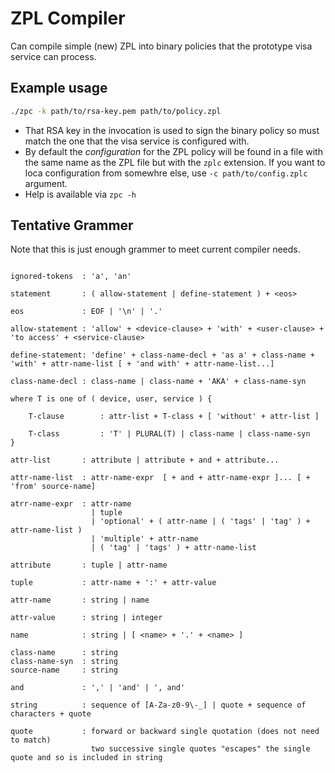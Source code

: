 # ZPL Compiler

Can compile simple (new) ZPL into binary policies that the prototype visa service
can process.

## Example usage

```bash
./zpc -k path/to/rsa-key.pem path/to/policy.zpl
```

- That RSA key in the invocation is used to sign the binary policy so
  must match the one that the visa service is configured with.
- By default the _configuration_ for the ZPL policy will be found in a
  file with the same name as the ZPL file but with the `zplc` extension.
  If you want to loca configuration from somewhre else, use
  `-c path/to/config.zplc` argument.
- Help is available via `zpc -h`



## Tentative Grammer

Note that this is just enough grammer to meet current compiler needs.



```

ignored-tokens  : 'a', 'an'

statement       : ( allow-statement | define-statement ) + <eos>

eos             : EOF | '\n' | '.'

allow-statement : 'allow' + <device-clause> + 'with' + <user-clause> + 'to access' + <service-clause>

define-statement: 'define' + class-name-decl + 'as a' + class-name + 'with' + attr-name-list [ + 'and with' + attr-name-list...]

class-name-decl : class-name | class-name + 'AKA' + class-name-syn

where T is one of ( device, user, service ) {

    T-clause        : attr-list + T-class + [ 'without' + attr-list ]

    T-class         : 'T' | PLURAL(T) | class-name | class-name-syn
}

attr-list       : attribute | attribute + and + attribute...

attr-name-list  : attr-name-expr  [ + and + attr-name-expr ]... [ + 'from' source-name]

atrr-name-expr  : attr-name
                  | tuple
                  | 'optional' + ( attr-name | ( 'tags' | 'tag' ) + attr-name-list )
                  | 'multiple' + attr-name
                  | ( 'tag' | 'tags' ) + attr-name-list

attribute       : tuple | attr-name

tuple           : attr-name + ':' + attr-value

attr-name       : string | name

attr-value      : string | integer

name            : string | [ <name> + '.' + <name> ]

class-name      : string
class-name-syn  : string
source-name     : string

and             : ',' | 'and' | ', and'

string          : sequence of [A-Za-z0-9\-_] | quote + sequence of characters + quote

quote           : forward or backward single quotation (does not need to match)
                  two successive single quotes "escapes" the single quote and so is included in string

```
